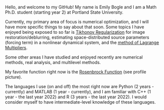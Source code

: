 Hello, and welcome to my GitHub! My name is Emily Bogle and I am a Math Ph.D. student (starting year 2) at Portland State University. 

Currently, my primary area of focus is numerical optimization, and I will have more specific things to say about that soon. Some topics I have enjoyed being exposed to so far is [Tikhonov Regularization](https://en.wikipedia.org/wiki/Ridge_regression) for image restoration/deblurring, estimating space-distributed source parameters (forcing term) in a nonlinear dynamical system, and the [method of Lagrange Multipliers](https://en.wikipedia.org/wiki/Lagrange_multiplier). 

Some other areas I have studied and enjoyed recently are numerical methods, real analysis, and multilevel methods. 

My favorite function right now is the [Rosenbrock Function](https://en.wikipedia.org/wiki/Rosenbrock_function) (see profile picture). 

The languages I use (on and off) the most right now are Python (2 years - currently) and MATLAB (1 year - currently), and I am familiar with C++ (1 year - the last year 2022) and R (3 years - the last year 2022). I would consider myself to have intermediate-level knowledge of these languages. 
